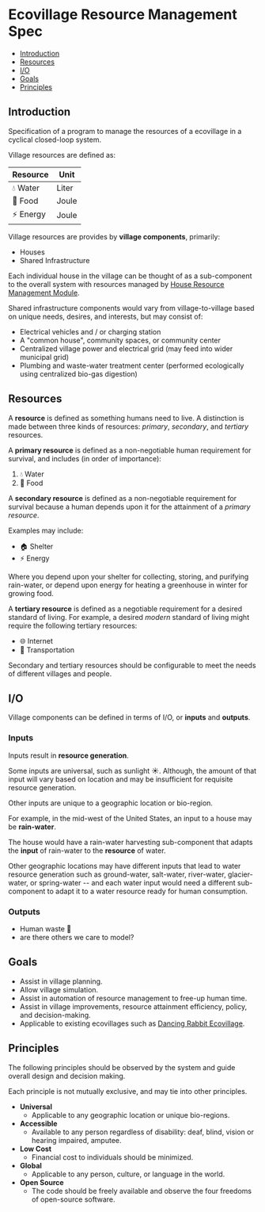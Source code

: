 # Ecovillage Resource Management Spec

* [Introduction](#introduction)
* [Resources](#resources)
* [I/O](#io)
* [Goals](#goals)
* [Principles](#principles)

## Introduction
Specification of a program to manage the resources of a ecovillage in a cyclical closed-loop system.

Village resources are defined as:

|Resource|Unit|
|--------|----|
|💧 Water|Liter|
|🌱 Food|Joule|
|⚡ Energy|Joule|

Village resources are provides by **village components**, primarily:

* Houses
* Shared Infrastructure

Each individual house in the village can be thought of as a sub-component to the overall system with resources managed by [House Resource Management Module](./house-resource-management-spec.md).

Shared infrastructure components would vary from village-to-village based on unique needs, desires, and interests, but may consist of:

* Electrical vehicles and / or charging station
* A "common house", community spaces, or community center
* Centralized village power and electrical grid (may feed into wider municipal grid)
* Plumbing and waste-water treatment center (performed ecologically using centralized bio-gas digestion)

## Resources
A **resource** is defined as something humans need to live. A distinction is made between three kinds of resources: *primary*, *secondary*, and *tertiary* resources.

A **primary resource** is defined as a non-negotiable human requirement for survival, and includes (in order of importance):

1. 💧 Water
2. 🌱 Food

A **secondary resource** is defined as a non-negotiable requirement for survival because a human depends upon it for the attainment of a *primary resource*.

Examples may include:

* 🏠 Shelter
* ⚡ Energy

Where you depend upon your shelter for collecting, storing, and purifying rain-water, or depend upon energy for heating a greenhouse in winter for growing food.

A **tertiary resource** is defined as a negotiable requirement for a desired standard of living. For example, a desired *modern* standard of living might require the following tertiary resources:

* 🌐 Internet
* 🚗 Transportation

Secondary and tertiary resources should be configurable to meet the needs of different villages and people.


## I/O
Village components can be defined in terms of I/O, or **inputs** and **outputs**.

### Inputs
Inputs result in **resource generation**.

Some inputs are universal, such as sunlight ☀️. Although, the amount of that input will vary based on location and may be insufficient for requisite resource generation.

Other inputs are unique to a geographic location or bio-region.

For example, in the mid-west of the United States, an input to a house may be **rain-water**.

The house would have a rain-water harvesting sub-component that adapts the **input** of rain-water to the **resource** of water.

Other geographic locations may have different inputs that lead to water resource generation such as ground-water, salt-water, river-water, glacier-water, or spring-water -- and each water input would need a different sub-component to adapt it to a water resource ready for human consumption.

### Outputs
* Human waste 💩
* are there others we care to model?

## Goals
* Assist in village planning.
* Allow village simulation.
* Assist in automation of resource management to free-up human time.
* Assist in village improvements, resource attainment efficiency, policy, and decision-making.
* Applicable to existing ecovillages such as [Dancing Rabbit Ecovillage](https://www.dancingrabbit.org/).

## Principles
The following principles should be observed by the system and guide overall design and decision making.

Each principle is not mutually exclusive, and may tie into other principles.

* **Universal**
  * Applicable to any geographic location or unique bio-regions.
* **Accessible**
  * Available to any person regardless of disability: deaf, blind, vision or hearing impaired, amputee.
* **Low Cost**
  * Financial cost to individuals should be minimized.
* **Global**
  * Applicable to any person, culture, or language in the world.
* **Open Source**
  * The code should be freely available and observe the four freedoms of open-source software.
